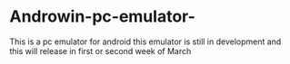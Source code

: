 # Androwin-pc-emulator-
This is a pc emulator for android 
this emulator is still in development and this will release in first or second week of March 
